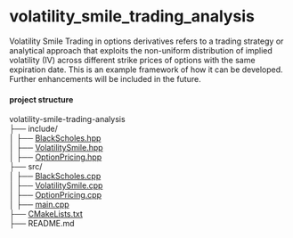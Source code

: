 # volatility_smile_trading_analysis
Volatility Smile Trading in options derivatives refers to a trading strategy or analytical approach that exploits the non-uniform distribution of implied volatility (IV) across different strike prices of options with the same expiration date. This is an example framework of how it can be developed. Further enhancements will be included in the future.

#### project structure 
volatility-smile-trading-analysis\
├── include/\
│   ├── [BlackScholes.hpp](https://github.com/manuelmusngi/volatility-smile-trading-analysis/blob/main/include/BlackScholes.hpp)\
│   ├── [VolatilitySmile.hpp](https://github.com/manuelmusngi/volatility-smile-trading-analysis/blob/main/include/VolatilitySmile.hpp)\
│   ├── [OptionPricing.hpp](https://github.com/manuelmusngi/volatility-smile-trading-analysis/blob/main/include/OptionPricing.hpp)\
├── src/\
│   ├── [BlackScholes.cpp](https://github.com/manuelmusngi/volatility-smile-trading-analysis/blob/main/src/BlackScholes.cpp)\
│   ├── [VolatilitySmile.cpp](https://github.com/manuelmusngi/volatility-smile-trading-analysis/blob/main/src/VolatilitySmile.cpp)\
│   ├── [OptionPricing.cpp](https://github.com/manuelmusngi/volatility-smile-trading-analysis/blob/main/src/OptionPricing.cpp)\
│   ├── [main.cpp](https://github.com/manuelmusngi/volatility-smile-trading-analysis/blob/main/src/main.cpp)\
├── [CMakeLists.txt](https://github.com/manuelmusngi/volatility-smile-trading-analysis/blob/main/CMakeLists.txt)\
├── README.md
